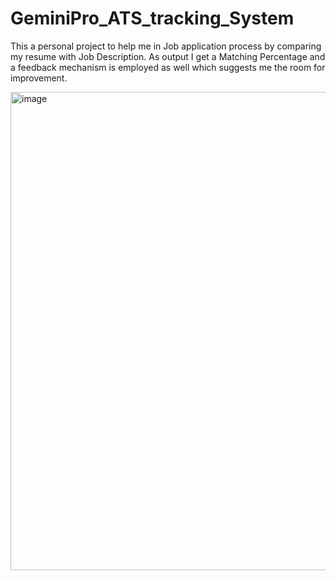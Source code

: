 # GeminiPro_ATS_tracking_System


This a personal project to help me in Job application process by comparing my resume with Job Description. As output I get a Matching Percentage and a feedback mechanism is employed as well which suggests me the room for improvement.

<img width="765" alt="image" src="https://github.com/user-attachments/assets/4996ee94-43fa-49a9-a4e6-24c9fc5bd339">
